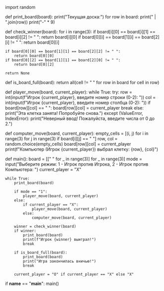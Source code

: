 import random

def print_board(board):
    print("Текущая доска:")
    for row in board:
        print(" | ".join(row))
        print("-" * 9)


def check_winner(board):
    for i in range(3):
        if board[i][0] == board[i][1] == board[i][2] != " ":
            return board[i][0]
        if board[0][i] == board[1][i] == board[2][i] != " ":
            return board[0][i]

    if board[0][0] == board[1][1] == board[2][2] != " ":
        return board[0][0]
    if board[0][2] == board[1][1] == board[2][0] != " ":
        return board[0][2]

    return None


def is_board_full(board):
    return all(cell != " " for row in board for cell in row)


def player_move(board, current_player):
    while True:
        try:
            row = int(input(f"Игрок {current_player}, введите номер строки (0-2): "))
            col = int(input(f"Игрок {current_player}, введите номер столбца (0-2): "))
            if board[row][col] == " ":
                board[row][col] = current_player
                break
            else:
                print("Эта клетка занята! Попробуйте снова.")
        except (ValueError, IndexError):
            print("Неверный ввод! Пожалуйста, введите числа от 0 до 2.")


def computer_move(board, current_player):
    empty_cells = [(i, j) for i in range(3) for j in range(3) if board[i][j] == " "]
    row, col = random.choice(empty_cells)
    board[row][col] = current_player
    print(f"Компьютер (Игрок {current_player}) выбрал клетку: {row}, {col}")


def main():
    board = [[" " for _ in range(3)] for _ in range(3)]
    mode = input("Выберите режим: 1 - Игрок против Игрока, 2 - Игрок против Компьютера: ")
    current_player = "X"

    while True:
        print_board(board)

        if mode == "1":
            player_move(board, current_player)
        else:
            if current_player == "X":
                player_move(board, current_player)
            else:
                computer_move(board, current_player)

        winner = check_winner(board)
        if winner:
            print_board(board)
            print(f"Игрок {winner} выиграл!")
            break

        if is_board_full(board):
            print_board(board)
            print("Игра закончилась вничью!")
            break

        current_player = "O" if current_player == "X" else "X"


if __name__ == "__main__":
    main()
